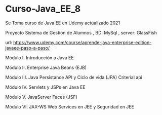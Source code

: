 # Curso-Java_EE_8

Se Toma curso de Java EE en Udemy actualizado 2021 

Proyecto Sistema de Gestion de Alumnos , BD: MySql , server: GlassFish

url: https://www.udemy.com/course/aprende-java-enterprise-edition-javaee-paso-a-paso/





Módulo I. Introducción a Java EE

Módulo II. Enterprise Java Beans (EJB)

Módulo III. Java Persistance API y Ciclo de vida (JPA) Criterial api

Módulo IV. Servlets y JSPs en Java EE

Módulo V. JavaServer Faces (JSF)

Módulo VI. JAX-WS Web Services en JEE y Seguridad en JEE



